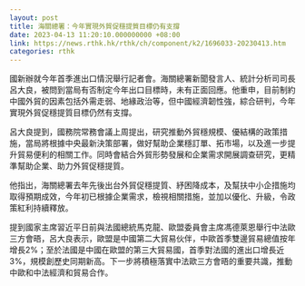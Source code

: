 ```yaml
---
layout: post
title: 海關總署：今年實現外貿促穩提質目標仍有支撐
date: 2023-04-13 11:20:10.000000000 +08:00
link: https://news.rthk.hk/rthk/ch/component/k2/1696033-20230413.htm
categories: rthk
---
```


國新辦就今年首季進出口情況舉行記者會。海關總署新聞發言人、統計分析司司長呂大良，被問到當局有否制定今年出口目標時，未有正面回應。他重申，目前制約中國外貿的因素包括外需走弱、地緣政治等，但中國經濟韌性強，綜合研判，今年實現外貿促穩提質目標仍然有支撐。

呂大良提到，國務院常務會議上周提出，研究推動外貿穩規模、優結構的政策措施，當局將根據中央最新決策部署，做好幫助企業穩訂單、拓市場，以及進一步提升貿易便利的相關工作。同時會結合外貿形勢發展和企業需求開展調查研究，更精準幫助企業、助力外貿促穩提質。

他指出，海關總署去年先後出台外貿促穩提質、紓困降成本，及幫扶中小企措施均取得預期成效，今年初已根據企業需求，檢視相關措施，並加以優化、升級，令政策紅利持續釋放。

提到國家主席習近平日前與法國總統馬克龍、歐盟委員會主席馮德萊恩舉行中法歐三方會晤，呂大良表示，歐盟是中國第二大貿易伙伴，中歐首季雙邊貿易總值按年增長2%；至於法國是中國在歐盟的第三大貿易國，首季對法國的進出口增長近3%，規模創歷史同期新高。下一步將積極落實中法歐三方會晤的重要共識，推動中歐和中法經濟和貿易合作。
